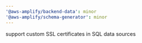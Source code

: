 ```yaml
---
'@aws-amplify/backend-data': minor
'@aws-amplify/schema-generator': minor
---
```


support custom SSL certificates in SQL data sources

